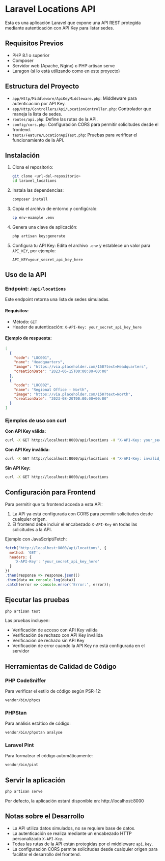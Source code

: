 # Laravel Locations API

Esta es una aplicación Laravel que expone una API REST protegida mediante autenticación con API Key para listar sedes.

## Requisitos Previos

- PHP 8.1 o superior
- Composer
- Servidor web (Apache, Nginx) o PHP artisan serve
- Laragon (si lo está utilizando como en este proyecto)

## Estructura del Proyecto

- `app/Http/Middleware/ApiKeyMiddleware.php`: Middleware para autenticación por API Key.
- `app/Http/Controllers/Api/LocationController.php`: Controlador que maneja la lista de sedes.
- `routes/api.php`: Define las rutas de la API.
- `config/cors.php`: Configuración CORS para permitir solicitudes desde el frontend.
- `tests/Feature/LocationApiTest.php`: Pruebas para verificar el funcionamiento de la API.

## Instalación

1. Clona el repositorio:
   ```bash
   git clone <url-del-repositorio>
   cd laravel_locations
   ```

2. Instala las dependencias:
   ```bash
   composer install
   ```

3. Copia el archivo de entorno y configúralo:
   ```bash
   cp env-example .env
   ```

4. Genera una clave de aplicación:
   ```bash
   php artisan key:generate
   ```

5. Configura tu API Key:
   Edita el archivo `.env` y establece un valor para `API_KEY`, por ejemplo:
   ```
   API_KEY=your_secret_api_key_here
   ```

## Uso de la API

### Endpoint: `/api/locations`

Este endpoint retorna una lista de sedes simuladas.

#### Requisitos:
- Método: `GET`
- Header de autenticación: `X-API-Key: your_secret_api_key_here`

#### Ejemplo de respuesta:
```json
[
  {
    "code": "LOC001",
    "name": "Headquarters",
    "image": "https://via.placeholder.com/150?text=Headquarters",
    "creationDate": "2023-06-15T00:00:00+00:00"
  },
  {
    "code": "LOC002",
    "name": "Regional Office - North",
    "image": "https://via.placeholder.com/150?text=North",
    "creationDate": "2023-08-20T00:00:00+00:00"
  }
]
```

### Ejemplos de uso con curl

**Con API Key válida:**
```bash
curl -X GET http://localhost:8000/api/locations -H "X-API-Key: your_secret_api_key_here"
```

**Con API Key inválida:**
```bash
curl -X GET http://localhost:8000/api/locations -H "X-API-Key: invalid_key"
```

**Sin API Key:**
```bash
curl -X GET http://localhost:8000/api/locations
```

## Configuración para Frontend

Para permitir que tu frontend acceda a esta API:

1. La API ya está configurada con CORS para permitir solicitudes desde cualquier origen.
2. El frontend debe incluir el encabezado `X-API-Key` en todas las solicitudes a la API.

Ejemplo con JavaScript/Fetch:
```javascript
fetch('http://localhost:8000/api/locations', {
  method: 'GET',
  headers: {
    'X-API-Key': 'your_secret_api_key_here'
  }
})
.then(response => response.json())
.then(data => console.log(data))
.catch(error => console.error('Error:', error));
```

## Ejecutar las pruebas

```bash
php artisan test
```

Las pruebas incluyen:
- Verificación de acceso con API Key válida
- Verificación de rechazo con API Key inválida
- Verificación de rechazo sin API Key
- Verificación de error cuando la API Key no está configurada en el servidor

## Herramientas de Calidad de Código

### PHP CodeSniffer

Para verificar el estilo de código según PSR-12:
```bash
vendor/bin/phpcs
```

### PHPStan

Para análisis estático de código:
```bash
vendor/bin/phpstan analyse
```

### Laravel Pint

Para formatear el código automáticamente:
```bash
vendor/bin/pint
```

## Servir la aplicación

```bash
php artisan serve
```

Por defecto, la aplicación estará disponible en: http://localhost:8000

## Notas sobre el Desarrollo

- La API utiliza datos simulados, no se requiere base de datos.
- La autenticación se realiza mediante un encabezado HTTP personalizado `X-API-Key`.
- Todas las rutas de la API están protegidas por el middleware `api.key`.
- La configuración CORS permite solicitudes desde cualquier origen para facilitar el desarrollo del frontend.

